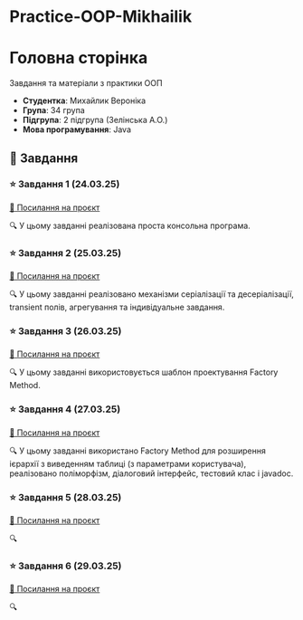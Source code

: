 # Practice-OOP-Mikhailik

# Головна сторінка

Завдання та матеріали з практики ООП

- **Студентка**: Михайлик Вероніка
- **Група**: 34 група
- **Підгрупа**: 2 підгрупа (Зелінська А.О.)
- **Мова програмування**: Java

## 📌 Завдання

### ⭐ Завдання 1 (24.03.25)
[🔗 Посилання на проєкт](Practice-OOP-Mikhailik/src/task1/Readme.md)

🔍 У цьому завданні реалізована проста консольна програма.

### ⭐ Завдання 2  (25.03.25)
[🔗 Посилання на проєкт](Practice-OOP-Mikhailik/src/task2/README.md)

🔍 У цьому завданні реалізовано механізми серіалізації та десеріалізації, transient полів, агрегування та індивідуальне завдання.

### ⭐ Завдання 3 (26.03.25)
[🔗 Посилання на проєкт](Practice-OOP-Mikhailik/src/task3/README.md)

🔍 У цьому завданні використовується шаблон проектування Factory Method.

### ⭐ Завдання 4 (27.03.25)
[🔗 Посилання на проєкт](Practice-OOP-Mikhailik/src/task4/README.md)

🔍 У цьому завданні використано Factory Method для розширення ієрархії з виведенням таблиці (з параметрами користувача), реалізовано поліморфізм, діалоговий інтерфейс, тестовий клас і javadoc.

### ⭐ Завдання 5 (28.03.25)
[🔗 Посилання на проєкт](#)

🔍 

### ⭐ Завдання 6 (29.03.25)
[🔗 Посилання на проєкт](#)

🔍

